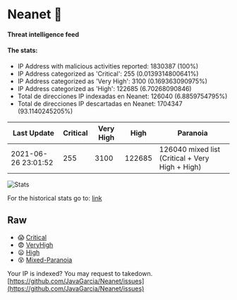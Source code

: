# Neanet :hocho:
#### Threat intelligence feed
#### The stats:

- IP Address with malicious activities reported: 1830387 (100%)
- IP Address categorized as 'Critical':  255 (0.0139314800641%)
- IP Address categorized as 'Very High':  3100 (0.169363090975%)
- IP Address categorized as 'High':  122685 (6.70268090846)
- Total de direcciones IP indexadas en Neanet:  126040 (6.8859754795%)
- Total de direcciones IP descartadas en Neanet:  1704347 (93.1140245205%)

| Last Update | Critical | Very High | High | Paranoia |
| --- | --- | --- | --- | --- |
| 2021-06-26 23:01:52 | 255 | 3100 | 122685 | 126040 mixed list (Critical + Very High + High)|

![Stats](https://docs.google.com/spreadsheets/d/e/2PACX-1vSnaNMIXVabIpDJjufMlzH7poXnshF3mgd8Is1g9ytUEzVsP5my4Trn8f-xkoLLQ38xpL3HtmUexLo6/pubchart?oid=501124687&format=image)

For the historical stats go to: [link](/stats.csv)
## Raw
- :scream: [Critical](https://raw.githubusercontent.com/JavaGarcia/Neanet/master/blacklists/neanet_critical.txt)
- :fearful: [VeryHigh](https://raw.githubusercontent.com/JavaGarcia/Neanet/master/blacklists/neanet_veryHigh.txtt)
- :frowning: [High](https://raw.githubusercontent.com/JavaGarcia/Neanet/master/blacklists/neanet_high.txt)
- :dizzy_face: [Mixed-Paranoia](https://raw.githubusercontent.com/JavaGarcia/Neanet/master/blacklists/neanet_all.txt)


Your IP is indexed? You may request to takedown. [https://github.com/JavaGarcia/Neanet/issues](https://github.com/JavaGarcia/Neanet/issues)





















































































































































































































































































































































































































































































































































































































































































































































































































































































































































































































































































































































































































































































































































































































































































































































































































































































































































































































































































































































































































































































































































































































































































































































































































































































































































































































































































































































































































































































































































































































































































































































































































































































































































































































































































































































































































































































































































































































































































































































































































































































































































































































































































































































































































































































































































































































































































































































































































































































































































































































































































































































































































































































































































































































































































































































































































































































































































































































































































































































































































































































































































































































































































































































































































































































































































































































































































































































































































































































































































































































































































































































































































































































































































































































































